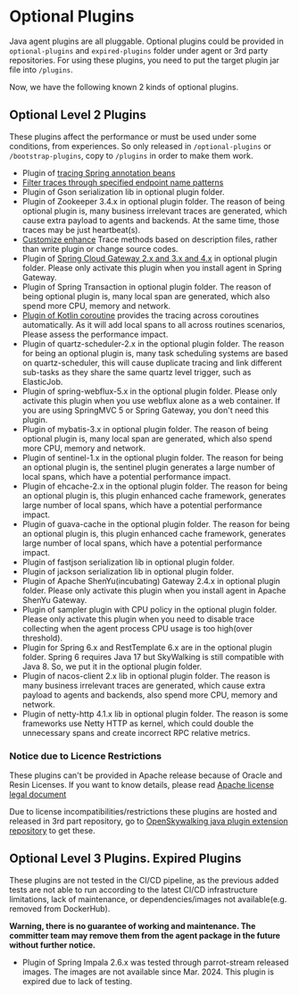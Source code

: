 # Optional Plugins
Java agent plugins are all pluggable. Optional plugins could be provided in `optional-plugins` and `expired-plugins` folder under agent or 3rd party repositories.
For using these plugins, you need to put the target plugin jar file into `/plugins`.

Now, we have the following known 2 kinds of optional plugins.

## Optional Level 2 Plugins
These plugins affect the performance or must be used under some conditions, from experiences. 
So only released in `/optional-plugins` or `/bootstrap-plugins`, copy to `/plugins` in order to make them work.

* Plugin of [tracing Spring annotation beans](agent-optional-plugins/Spring-annotation-plugin.md)
* [Filter traces through specified endpoint name patterns](agent-optional-plugins/trace-ignore-plugin.md)
* Plugin of Gson serialization lib in optional plugin folder.
* Plugin of Zookeeper 3.4.x in optional plugin folder. The reason of being optional plugin is, many business irrelevant traces are generated, which cause extra payload to agents and backends. At the same time, those traces may be just heartbeat(s).
* [Customize enhance](Customize-enhance-trace.md) Trace methods based on description files, rather than write plugin or change source codes.
* Plugin of [Spring Cloud Gateway 2.x and 3.x and 4.x](agent-optional-plugins/spring-gateway.md) in optional plugin folder. Please only activate this plugin when you install agent in Spring Gateway.
* Plugin of Spring Transaction in optional plugin folder. The reason of being optional plugin is, many local span are generated, which also spend more CPU, memory and network.
* [Plugin of Kotlin coroutine](agent-optional-plugins/Kotlin-Coroutine-plugin.md) provides the tracing across coroutines automatically. As it will add local spans to all across routines scenarios, Please assess the performance impact.
* Plugin of quartz-scheduler-2.x in the optional plugin folder. The reason for being an optional plugin is, many task scheduling systems are based on quartz-scheduler, this will cause duplicate tracing and link different sub-tasks as they share the same quartz level trigger, such as ElasticJob.
* Plugin of spring-webflux-5.x in the optional plugin folder. Please only activate this plugin when you use webflux alone as a web container. If you are using SpringMVC 5 or Spring Gateway, you don't need this plugin.
* Plugin of mybatis-3.x in optional plugin folder. The reason of being optional plugin is, many local span are generated, which also spend more CPU, memory and network.
* Plugin of sentinel-1.x in the optional plugin folder. The reason for being an optional plugin is, the sentinel plugin generates a large number of local spans, which have a potential performance impact.
* Plugin of ehcache-2.x in the optional plugin folder. The reason for being an optional plugin is, this plugin enhanced cache framework, generates large number of local spans, which have a potential performance impact.
* Plugin of guava-cache in the optional plugin folder. The reason for being an optional plugin is, this plugin enhanced cache framework, generates large number of local spans, which have a potential performance impact.
* Plugin of fastjson serialization lib in optional plugin folder.
* Plugin of jackson serialization lib in optional plugin folder.
* Plugin of Apache ShenYu(incubating) Gateway 2.4.x in optional plugin folder. Please only activate this plugin when you install agent in Apache ShenYu Gateway.
* Plugin of sampler plugin with CPU policy in the optional plugin folder. Please only activate this plugin when you need to disable trace collecting when the agent process CPU usage is too high(over threshold).
* Plugin for Spring 6.x and RestTemplate 6.x are in the optional plugin folder. Spring 6 requires Java 17 but SkyWalking is still compatible with Java 8. So, we put it in the optional plugin folder.
* Plugin of nacos-client 2.x lib in optional plugin folder. The reason is many business irrelevant traces are generated, which cause extra payload to agents and backends, also spend more CPU, memory and network.
* Plugin of netty-http 4.1.x lib in optional plugin folder. The reason is some frameworks use Netty HTTP as kernel, which could double the unnecessary spans and create incorrect RPC relative metrics.

### Notice due to Licence Restrictions
These plugins can't be provided in Apache release because of Oracle and Resin Licenses.
If you want to know details, please read [Apache license legal document](https://www.apache.org/legal/resolved.html)

Due to license incompatibilities/restrictions these plugins are hosted and released in 3rd part repository,
go to [OpenSkywalking java plugin extension repository](https://github.com/OpenSkywalking/java-plugin-extensions) to get these.

## Optional Level 3 Plugins. Expired Plugins
These plugins are not tested in the CI/CD pipeline, as the previous added tests are not able to run according to the latest
CI/CD infrastructure limitations, lack of maintenance, or dependencies/images not available(e.g. removed from DockerHub). 

**Warning, there is no guarantee of working and maintenance. The committer team may remove them from the agent package 
in the future without further notice.** 

* Plugin of Spring Impala 2.6.x was tested through parrot-stream released images. The images are not available since Mar. 2024. This plugin is expired due to lack of testing.